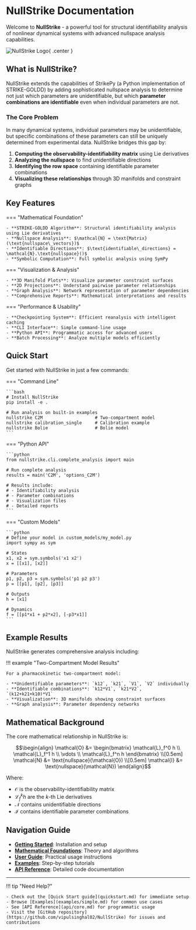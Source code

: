 # NullStrike Documentation

Welcome to **NullStrike** - a powerful tool for structural identifiability analysis of nonlinear dynamical systems with advanced nullspace analysis capabilities.

![NullStrike Logo](assets/nullstrike-banner.png){ .center }

## What is NullStrike?

NullStrike extends the capabilities of StrikePy (a Python implementation of STRIKE-GOLDD) by adding sophisticated nullspace analysis to determine not just which parameters are unidentifiable, but which **parameter combinations are identifiable** even when individual parameters are not.

### The Core Problem

In many dynamical systems, individual parameters may be unidentifiable, but specific combinations of these parameters can still be uniquely determined from experimental data. NullStrike bridges this gap by:

1. **Computing the observability-identifiability matrix** using Lie derivatives
2. **Analyzing the nullspace** to find unidentifiable directions  
3. **Identifying the row space** containing identifiable parameter combinations
4. **Visualizing these relationships** through 3D manifolds and constraint graphs

## Key Features

=== "Mathematical Foundation"
    
    - **STRIKE-GOLDD Algorithm**: Structural identifiability analysis using Lie derivatives
    - **Nullspace Analysis**: $\mathcal{N} = \text{Matrix}(\text{nullspace\_vectors})$
    - **Identifiable Directions**: $\text{identifiable\_directions} = \mathcal{N}.\text{nullspace}()$
    - **Symbolic Computation**: Full symbolic analysis using SymPy

=== "Visualization & Analysis"
    
    - **3D Manifold Plots**: Visualize parameter constraint surfaces
    - **2D Projections**: Understand pairwise parameter relationships  
    - **Graph Analysis**: Network representation of parameter dependencies
    - **Comprehensive Reports**: Mathematical interpretations and results

=== "Performance & Usability"
    
    - **Checkpointing System**: Efficient reanalysis with intelligent caching
    - **CLI Interface**: Simple command-line usage
    - **Python API**: Programmatic access for advanced users
    - **Batch Processing**: Analyze multiple models efficiently

## Quick Start

Get started with NullStrike in just a few commands:

=== "Command Line"

    ```bash
    # Install NullStrike
    pip install -e .
    
    # Run analysis on built-in examples
    nullstrike C2M                    # Two-compartment model
    nullstrike calibration_single     # Calibration example
    nullstrike Bolie                  # Bolie model
    ```

=== "Python API"

    ```python
    from nullstrike.cli.complete_analysis import main
    
    # Run complete analysis
    results = main('C2M', 'options_C2M')
    
    # Results include:
    # - Identifiability analysis
    # - Parameter combinations  
    # - Visualization files
    # - Detailed reports
    ```

=== "Custom Models"

    ```python
    # Define your model in custom_models/my_model.py
    import sympy as sym
    
    # States
    x1, x2 = sym.symbols('x1 x2')
    x = [[x1], [x2]]
    
    # Parameters  
    p1, p2, p3 = sym.symbols('p1 p2 p3')
    p = [[p1], [p2], [p3]]
    
    # Outputs
    h = [x1]
    
    # Dynamics
    f = [[p1*x1 + p2*x2], [-p3*x1]]
    ```

## Example Results

NullStrike generates comprehensive analysis including:

!!! example "Two-Compartment Model Results"
    
    For a pharmacokinetic two-compartment model:
    
    - **Unidentifiable parameters**: `k12`, `k21`, `V1`, `V2` individually
    - **Identifiable combinations**: `k12*V1`, `k21*V2`, `(k12+k21+k10)*V1`  
    - **Visualization**: 3D manifolds showing constraint surfaces
    - **Graph analysis**: Parameter dependency networks

## Mathematical Background

The core mathematical relationship in NullStrike is:

$$\begin{align}
\mathcal{O} &= \begin{bmatrix} \mathcal{L}_f^0 h \\ \mathcal{L}_f^1 h \\ \vdots \\ \mathcal{L}_f^n h \end{bmatrix} \\[0.5em]
\mathcal{N} &= \text{nullspace}(\mathcal{O}) \\[0.5em]
\mathcal{I} &= \text{nullspace}(\mathcal{N})
\end{align}$$

Where:
- $\mathcal{O}$ is the observability-identifiability matrix
- $\mathcal{L}_f^k h$ are the $k$-th Lie derivatives  
- $\mathcal{N}$ contains unidentifiable directions
- $\mathcal{I}$ contains identifiable parameter combinations

## Navigation Guide

- **[Getting Started](installation.md)**: Installation and setup
- **[Mathematical Foundations](theory/overview.md)**: Theory and algorithms  
- **[User Guide](guide/models.md)**: Practical usage instructions
- **[Examples](examples/simple.md)**: Step-by-step tutorials
- **[API Reference](api/core.md)**: Detailed code documentation

---

!!! tip "Need Help?"
    
    - Check out the [Quick Start guide](quickstart.md) for immediate setup
    - Browse [Examples](examples/simple.md) for common use cases  
    - See [API Reference](api/core.md) for programmatic usage
    - Visit the [GitHub repository](https://github.com/vipulsinghal02/NullStrike) for issues and contributions

